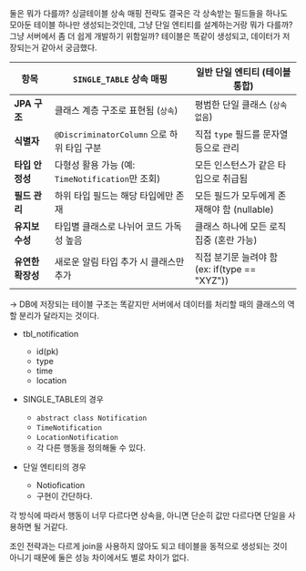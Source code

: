 둘은 뭐가 다를까? 싱글테이블 상속 매핑 전략도 결국은 각 상속받는 필드들을 하나도 모아둔 테이블 하나만 생성되는것인데, 그냥 단일 엔티티를 설계하는거랑 뭐가 다를까? 그냥 서버에서 좀 더 쉽게 개발하기 위함일까? 테이블은 똑같이 생성되고, 데이터가 저장되는거 같아서 궁금했다.

| 항목          | `SINGLE_TABLE` 상속 매핑                  | 일반 단일 엔티티 (테이블 통합)                   |
| ----------- | ------------------------------------- | ------------------------------------ |
| **JPA 구조**  | 클래스 계층 구조로 표현됨 (`상속`)                 | 평범한 단일 클래스 (`상속 없음`)                 |
| **식별자**     | `@DiscriminatorColumn` 으로 하위 타입 구분    | 직접 `type` 필드를 문자열 등으로 관리             |
| **타입 안정성**  | 다형성 활용 가능 (예: `TimeNotification`만 조회) | 모든 인스턴스가 같은 타입으로 취급됨                 |
| **필드 관리**   | 하위 타입 필드는 해당 타입에만 존재                  | 모든 필드가 모두에게 존재해야 함 (nullable)        |
| **유지보수성**   | 타입별 클래스로 나뉘어 코드 가독성 높음                | 클래스 하나에 모든 로직 집중 (혼란 가능)             |
| **유연한 확장성** | 새로운 알림 타입 추가 시 클래스만 추가                | 직접 분기문 늘려야 함 (ex: if(type == "XYZ")) |

-> DB에 저장되는 테이블 구조는 똑같지만 서버에서 데이터를 처리할 때의 클래스의 역할 분리가 달라지는 것이다.

- tbl_notification
	- id(pk)
	- type
	- time
	- location

- SINGLE_TABLE의 경우
	- `abstract class Notification`
	- `TimeNotification`
	- `LocationNotification`
	- 각 다른 행동을 정의해둘 수 있다.
- 단일 엔티티의 경우
	- Notiofication
	- 구현이 간단하다.  
	

각 방식에 따라서 행동이 너무 다르다면 상속을, 아니면 단순히 값만 다르다면 단일을 사용하면 될 거같다.  




조인 전략과는 다르게 join을 사용하지 않아도 되고 테이블을 동적으로 생성되는 것이 아니기 때문에 둘은 성능 차이에서도 별로 차이가 없다.